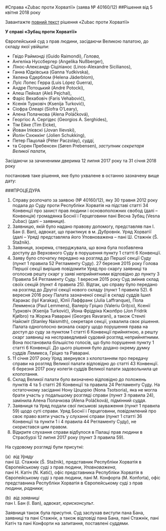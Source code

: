 #Справа «Zubac проти Хорватії» (заява № 40160/12)
##Рішення від 5 квітня 2018 року

<div class="eoz-wrap">
	<div class="eoz-text">
		<p style="margin-bottom: 0;">Завантажте <a href="./Velyka_Palata.pdf" target="_blank">повний текст</a> рішення «Zubac проти Хорватії»</p>
	</div>
</div>

<p><strong>У справі &laquo;Зубац проти Хорватії&raquo;</strong></p>
Європейський суд з прав людини, засідаючи Великою палатою, до складу якої увійшли:</p>
<ul>
	<li>Гвідо Раймонді (Guido Raimondi),<em> Голова,</em></li>
	<li>Ангеліка Нуссбергер (Angelika Nu&szlig;berger),</li>
	<li>Лінос-Александр Сіціліанос (Linos-Alexandre Sicilianos),</li>
	<li>Ганна Юдківська (Ganna Yudkivska),</li>
	<li>Хелена Єдерблом (Helena J&auml;derblom),</li>
	<li>Луіс Лопес Герра (Luis L&oacute;pez Guerra),</li>
	<li>Андре Потоцький (Andr&eacute; Potocki),</li>
	<li>Алеш Пейхал (Ale&scaron; Pejchal),</li>
	<li>Фаріс Вехабовіч (Faris Vehabović),</li>
	<li>Ксенія Турковіч (Ksenija Turković),</li>
	<li>Сіофра Олеарі (S&iacute;ofra O&rsquo;Leary),</li>
	<li>Алена Полачкова (Alena Pol&aacute;čkov&aacute;),</li>
	<li>Георгіос А. Сергідес (Georgios A. Serghides),</li>
	<li>Тім Ейке (Tim Eicke),</li>
	<li>Йован Ілієвскі (Jovan Ilievski),</li>
	<li>Йолін Схюккінг (Jolien Schukking),</li>
	<li>Петер Пацолай (P&eacute;ter Paczolay),<em> судді,</em></li>
	<li>та Сорен Пребенсен (S&oslash;ren Prebensen), <em>заступник секретаря Великої палати,</em></li>
</ul>
<p>Засідаючи за зачиненими дверима 12 липня 2017 року та 31 січня 2018 року</p>
<p>постановив таке рішення, яке було ухвалене в останню зазначену вище дату:</p>

###ПРОЦЕДУРА


<ol>
<li>Справу розпочато за заявою (№ 40160/12), яку 30 травня 2012 року подала до Суду проти Республіки Хорватія на підставі статті 34 Конвенції про захист прав людини і основоположних свобод (далі &ndash; Конвенція) громадянка Боснії і Герцеговини пані Весна Зубац (Vesna Zubac) (далі &ndash; заявниця).</li>
<li>Заявницю, якій було надано правову допомогу, представляв пан І. Бан (I. Ban), адвокат, що практикує в м. Дубровнік. Уряд Хорватії (далі &ndash; Уряд) представляла його Уповноважена &ndash; пані Ш. Стажнік (&Scaron;. Stažnik).</li>
<li>Заявниця, зокрема, стверджувала, що вона була позбавлена доступу до Верховного Суду в порушення пункту 1 статті 6 Конвенції.</li>
<li>Заяву було спочатку передано на розгляд до Першої секції Суду (пункт 1 правила 52 Регламенту Суду). 27 березня 2015 року Голова Першої секції вирішив повідомити Уряд про скаргу заявниці та оголосив решту скарг у заяві неприйнятними відповідно до пункту 3 Правила 54 Регламенту Суду. 1 вересня 2015 року Суд змінив склад своїх секцій (пункт 4 правила 25). Відтак, цю справу було передано на розгляд до Другої секції нового складу (пункт 1 правила 52). 6 вересня 2016 року Палата зазначеної секції в складі суддів Ішил Каракас (Işıl Karakaş), Юлії Лаффранк (Julia Laffranque), Пола Лемменса (Paul Lemmens), Валеріу Гріцко (Valeriu Griţco), Ксенії Турковіч (Ksenija Turković), Йона Фрідріка Кжолбро (Jon Fridrik Kj&oslash;lbro) та Жоржа Раварані (Georges Ravarani), а також Стенлі Найсміт (Stanley Naismith), секретаря секції, ухвалила своє рішення. Палата одноголосно визнала скаргу щодо порушення права на доступ до суду за пунктом 1 статті 6 Конвенції прийнятною, а решту скарг заявниці на несправедливий судовий розгляд неприйнятними. Вона постановила більшістю голосів, що було порушення пункту 1 статті 6 Конвенції. До цього рішення було додано окрему думку суддів Леммеса, Гріцко та Раварані.</li>
<li>11 січня 2017 року Уряд звернувся з клопотанням про передачу справи на розгляд Великої палати відповідно до статті 43 Конвенції. 6&nbsp;березня 2017 року колегія суддів Великої палати задовольнила це клопотання.</li>
<li>Склад Великої палати було визначено відповідно до положень пунктів 4 та 5 статті 26 Конвенції та правила 24 Регламенту Суду. На остаточному засіданні Нону Цоцорію (Nona Tsotsoria), яка не могла брати участь у подальшому розгляді справи (пункт 3 правила 24), замінила Алена Полачкова (Alena Pol&aacute;čkov&aacute;), підмінний суддя.</li>
<li>Заявниця та Уряд подали свої письмові зауваження (пункт 1 правила 59) щодо суті справи. Уряд Боснії і Герцеговини, повідомлений про своє право взяти участь у слуханні справи (пункт 1 статті 36 Конвенції та пункти 1 і 4 правила 44 Регламенту Суду), не скористався цим правом.</li>
<li>Відкрите слухання справи відбулося в Палаці прав людини в Страсбурзі 12 липня 2017 року (пункт 3 правила 59).</li>
</ol>

<p>На судовому розгляді були присутні:</p>
<p>(a)&nbsp;&nbsp;<em>від Уряду</em><br>пані Ш. Стажнік (&Scaron;. Stažnik), представник Республіки Хорватія в Європейському суді з прав людини,  <em>Уповноважена</em>,<br>пані Н. Катіч (N. Katić), офіс представника Республіки Хорватія в Європейському суді з прав людини, пані М. Конфорта (M. Konforta), офіс представника Республіки Хорватія в Європейському суді з прав людини, <em>радники</em>;</p>
<p>(b)&nbsp;&nbsp;<em>від заявниці</em><br>пан І. Бан (I. Ban), адвокат, <em>юрисконсульт</em>.</p>
<p>Заявниця також була присутня. Суд заслухав виступи пана Бана, заявниці та пані Стажнік, а також відповіді пана Бана, пані Стажнік, пані Катіч та пані Конфорти на запитання, поставлені суддями.</p>